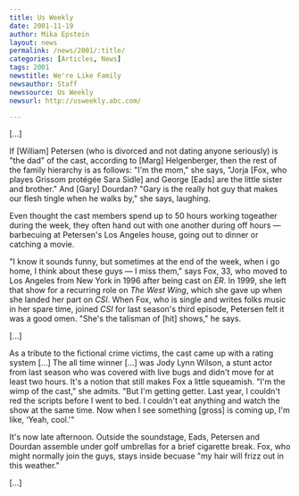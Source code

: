 ```yaml
---
title: Us Weekly
date: 2001-11-19
author: Mika Epstein
layout: news
permalink: /news/2001/:title/
categories: [Articles, News]
tags: 2001
newstitle: We're Like Family  
newsauthor: Staff  
newssource: Us Weekly  
newsurl: http://usweekly.abc.com/  

---
```

[...]

If [William] Petersen (who is divorced and not dating anyone seriously) is "the dad" of the cast, according to [Marg] Helgenberger, then the rest of the family hierarchy is as follows: "I'm the mom," she says, "Jorja [Fox, who playes Grissom prot&eacute;g&eacute;e Sara Sidle] and George [Eads] are the little sister and brother." And [Gary] Dourdan? "Gary is the really hot guy that makes our flesh tingle when he walks by," she says, laughing.

Even thought the cast members spend up to 50 hours working togeather during the week, they often hand out with one another during off hours &#8212; barbecuing at Petersen's Los Angeles house, going out to dinner or catching a movie.

"I know it sounds funny, but sometimes at the end of the week, when i go home, I think about these guys &#8212; I miss them," says Fox, 33, who moved to Los Angeles from New York in 1996 after being cast on *ER*. In 1999, she left that show for a recurring role on *The West Wing*, which she gave up when she landed her part on *CSI*. When Fox, who is single and writes folks music in her spare time, joined *CSI* for last season's third episode, Petersen felt it was a good omen. "She's the talisman of [hit] shows," he says.

[...]

As a tribute to the fictional crime victims, the cast came up with a rating system [...] The all time winner [...] was Jody Lynn Wilson, a stunt actor from last season who was covered with live bugs and didn't move for at least two hours. It's a notion that still makes Fox a little squeamish. "I'm the wimp of the cast," she admits. "But I'm getting getter. Last year, I couldn't red the scripts before I went to bed. I couldn't eat anything and watch the show at the same time. Now when I see something [gross] is coming up, I'm like, &#8216;Yeah, cool.'"

It's now late afternoon. Outside the soundstage, Eads, Petersen and Dourdan assemble under golf umbrellas for a brief cigarette break. Fox, who might normally join the guys, stays inside becuase "my hair will frizz out in this weather."

[...]


